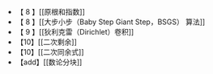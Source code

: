 - 【 8 】[[原根和指数]]
- 【 8 】[[大步小步（Baby Step Giant Step，BSGS） 算法]]
- 【 9 】[[狄利克雷（Dirichlet）卷积]]
- 【10】[[二次剩余]]
- 【10】[[二次同余式]]
- 【add】[[数论分块]]

